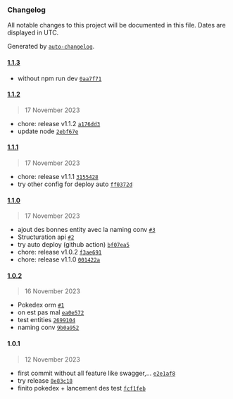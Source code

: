 ### Changelog

All notable changes to this project will be documented in this file. Dates are displayed in UTC.

Generated by [`auto-changelog`](https://github.com/CookPete/auto-changelog).

#### [1.1.3](https://github.com/Dakuken/API501/compare/1.1.2...1.1.3)

- without npm run dev [`0aa7f71`](https://github.com/Dakuken/API501/commit/0aa7f71ea210c301ae038cf1cb81e2d006b2c60d)

#### [1.1.2](https://github.com/Dakuken/API501/compare/1.1.1...1.1.2)

> 17 November 2023

- chore: release v1.1.2 [`a176dd3`](https://github.com/Dakuken/API501/commit/a176dd3d9fd5fe30baf5c3bb5ec7b687ce226ab4)
- update node [`2ebf67e`](https://github.com/Dakuken/API501/commit/2ebf67ec8ac5a1f8d0706584fcaf0b1f9952889e)

#### [1.1.1](https://github.com/Dakuken/API501/compare/1.1.0...1.1.1)

> 17 November 2023

- chore: release v1.1.1 [`3155428`](https://github.com/Dakuken/API501/commit/3155428a0eb199187441d0738c579cfcfba977e1)
- try other config for deploy auto [`ff0372d`](https://github.com/Dakuken/API501/commit/ff0372dd7982ba03d3a03563e622a23c2602f604)

#### [1.1.0](https://github.com/Dakuken/API501/compare/1.0.2...1.1.0)

> 17 November 2023

- ajout des bonnes entity avec la naming conv [`#3`](https://github.com/Dakuken/API501/pull/3)
- Structuration api [`#2`](https://github.com/Dakuken/API501/pull/2)
- try auto deploy (github action) [`bf07ea5`](https://github.com/Dakuken/API501/commit/bf07ea59037ec5e6d6010f5ff1a97f4588f276d0)
- chore: release v1.0.2 [`f3ae691`](https://github.com/Dakuken/API501/commit/f3ae69191a9706452dc906beda1cce37c34e2573)
- chore: release v1.1.0 [`001422a`](https://github.com/Dakuken/API501/commit/001422ad11347778b038613091efec4035bf8b13)

#### [1.0.2](https://github.com/Dakuken/API501/compare/1.0.1...1.0.2)

> 16 November 2023

- Pokedex orm [`#1`](https://github.com/Dakuken/API501/pull/1)
- on est pas mal [`ea0e572`](https://github.com/Dakuken/API501/commit/ea0e5726afefd029cc8050e4209f6ebeeab591ed)
- test entities [`2699104`](https://github.com/Dakuken/API501/commit/269910417db5c3c97c08685855c0714979d36f4a)
- naming conv [`9b0a952`](https://github.com/Dakuken/API501/commit/9b0a952e9972edeea54b42d315ae159cdd3e6883)

#### 1.0.1

> 12 November 2023

- first commit without all feature like swagger,... [`e2e1af8`](https://github.com/Dakuken/API501/commit/e2e1af87b95e32ad6e94992883585997dc52a410)
- try release [`8e83c18`](https://github.com/Dakuken/API501/commit/8e83c18fb241abf7775e58a9437fc86a918d4780)
- finito pokedex + lancement des test [`fcf1feb`](https://github.com/Dakuken/API501/commit/fcf1febd3cb5ee0f6bc6c5bca49da736b1417368)
